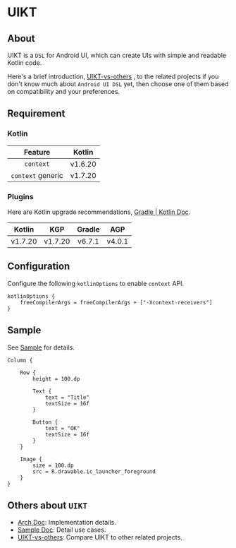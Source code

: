 # UIKT

## About

UIKT is a `DSL` for Android UI, which can create UIs with simple and readable Kotlin code.

Here's a brief introduction, [UIKT-vs-others](UIKT-vs-others.md) , to the related projects if you don't know much about `Android UI DSL` yet, 
then choose one of them based on compatibility and your preferences.

## Requirement

### Kotlin

|      Feature      | Kotlin  |
|:-----------------:|:-------:|
|     `context`     | v1.6.20 |
| `context` generic | v1.7.20 |

### Plugins

Here are Kotlin upgrade recommendations, [Gradle | Kotlin Doc](https://kotlinlang.org/docs/gradle-configure-project.html).

| Kotlin  | KGP     | Gradle |  AGP   |
|:-------:|---------|:------:|:------:|
| v1.7.20 | v1.7.20 | v6.7.1 | v4.0.1 |

## Configuration

Configure the following `kotlinOptions` to enable `context` API.

```
kotlinOptions {
    freeCompilerArgs = freeCompilerArgs + ["-Xcontext-receivers"]
}
```

## Sample
See [Sample](./Sample.md) for details.
```
Column {

    Row {
        height = 100.dp
        
        Text {
            text = "Title"
            textSize = 16f
        }
        
        Button {
            text = "OK"
            textSize = 16f
        }
    }
    
    Image {
        size = 100.dp
        src = R.drawable.ic_launcher_foreground
    }
}
```
## Others about `UIKT`

- [Arch Doc](./Arch.md): Implementation details.
- [Sample Doc](./Sample.md): Detail use cases.
- [UIKT-vs-others](./UIKT-vs-others-ch.md): Compare UIKT to other related projects.
